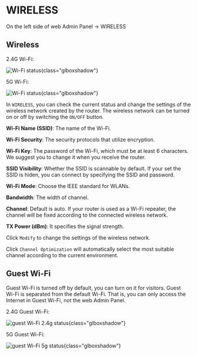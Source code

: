 # WIRELESS

On the left side of web Admin Panel -> WIRELESS

## Wireless

2.4G Wi-Fi:

![Wi-Fi status](https://static.gl-inet.com/docs/router/en/3/setup/gl-ap1300/wireless/wifi_status_2.4g_ap1300.png){class="glboxshadow"}

5G Wi-Fi:

![Wi-Fi status](https://static.gl-inet.com/docs/router/en/3/setup/gl-ap1300/wireless/wifi_status_5g_ap1300.png){class="glboxshadow"}

In `WIRELESS`, you can check the current status and change the settings of the wireless network created by the router. The wireless network can be turned on or off by switching the `ON/OFF` button.

**Wi-Fi Name (SSID)**: The name of the Wi-Fi.

**Wi-Fi Security**: The security protocols that utilize encryption.

**Wi-Fi Key**: The password of the Wi-Fi, which must be at least 6 characters. We suggest you to change it when you receive the router.

**SSID Visibility**: Whether the SSID is scannable by default. If your set the SSID is hiden, you can connect by specifying the SSID and password.

**Wi-Fi Mode**: Choose the IEEE standard for WLANs.

**Bandwidth**: The width of channel.

**Channel**: Default is auto. If your router is used as a Wi-Fi repeater, the channel will be fixed according to the connected wireless network.

**TX Power (dBm)**: It specifies the signal strength.

Click `Modify` to change the settings of the wireless network.

Click `Channel Optimization` will automatically select the most suitable channel according to the current environment.

## Guest Wi-Fi

Guest Wi-Fi is turned off by default, you can turn on it for visitors. Guest Wi-Fi is separated from the default Wi-Fi. That is, you can only access the Internet in Guest Wi-Fi, not the web Admin Panel.

2.4G Guest Wi-Fi:

![guest Wi-Fi 2.4g status](https://static.gl-inet.com/docs/router/en/3/setup/gl-ap1300/wireless/wifi_status_2.4g_guest_ap1300.png){class="glboxshadow"}

5G Guest Wi-Fi:

![guest Wi-Fi 5g status](https://static.gl-inet.com/docs/router/en/3/setup/gl-ap1300/wireless/wifi_status_5g_guest_ap1300.png){class="glboxshadow"}
